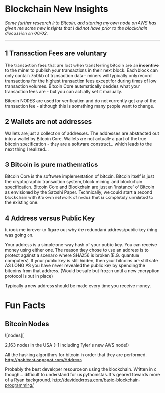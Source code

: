 
# Blockchain New Insights
_Some further research into Bitcoin, and starting my own node on AWS has given me some new insights that I did not have prior to the blockchain discussion on 06/02._

----
## 1 Transaction Fees are voluntary

The transaction fees that are lost when transferring bitcoin are an **incentive** to the miner to publish your transactions in their next block. Each block can only contain 750kb of transaction data - miners will typically only record transactions for the highest transaction fees except for during times of low transaction volumes. Bitcoin Core automatically decides what your transaction fees are - but you can actually set it manually.

Bitcoin NODES are used for verification and do not currently get any of the transaction fee - although this is something many people want to change.

## 2 Wallets are not addresses

Wallets are just a collection of addresses. The addresses are abstracted out into a wallet by Bitcoin Core. Wallets are not actually a part of the true bitcoin specification - they are a software construct... which leads to the next thing I realized...

## 3 Bitcoin is pure mathematics
Bitcoin Core is the software implementation of bitcoin. Bitcoin itself is just the cryptographic transaction system, block mining, and blockchain specification. Bitcoin Core and Blockchain are just an 'instance' of Bitcoin as envisioned by the Satoshi Paper. Technically, we could start a second blockchain with it's own network of nodes that is completely unrelated to the existing one.  

## 4 Address versus Public Key
It took me forever to figure out why the redundant address/public key thing was going on.

Your address is a simple one-way hash of your public key. You can receive money using either one. The reason they chose to use an address is to protect against a scenario where SHA256 is broken (E.G. quantum computers). If your public key is still hidden, then your bitcoins are still safe AS LONG AS you have never revealed the public key by spending the bitcoins from that address. (Would be safe but frozen until a new encryption protocol is put in place)

Typically a new address should be made every time you receive money.

# Fun Facts

## Bitcoin Nodes

![nodes][

2,163 nodes in the USA (+1 including Tyler's new AWS node!)

All the hashing algorithms for bitcoin in order that they are performed.
http://gobittest.appspot.com/Address

Probably the best developer resource on using the blockchain. Written in
c though... difficult to understand for us pythonistas. It's geared towards more of a Ryan background.
http://davidederosa.com/basic-blockchain-programming/
